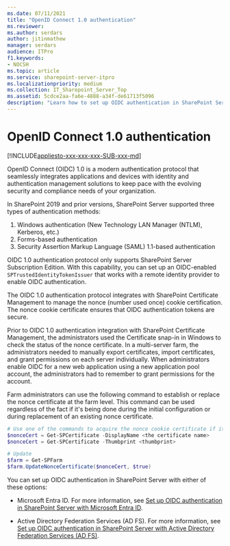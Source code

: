 ```yaml
---
ms.date: 07/11/2021
title: "OpenID Connect 1.0 authentication"
ms.reviewer: 
ms.author: serdars
author: jitinmathew
manager: serdars
audience: ITPro
f1.keywords:
- NOCSH
ms.topic: article
ms.service: sharepoint-server-itpro
ms.localizationpriority: medium
ms.collection: IT_Sharepoint_Server_Top
ms.assetid: 5cdce2aa-fa6e-4888-a34f-de61713f5096
description: "Learn how to set up OIDC authentication in SharePoint Server."
---
```


# OpenID Connect 1.0 authentication

[!INCLUDE[appliesto-xxx-xxx-xxx-SUB-xxx-md](../includes/appliesto-xxx-xxx-xxx-SUB-xxx-md.md)]

OpenID Connect (OIDC) 1.0 is a modern authentication protocol that seamlessly integrates applications and devices with identity and authentication management solutions to keep pace with the evolving security and compliance needs of your organization.

In SharePoint 2019 and prior versions, SharePoint Server supported three types of authentication methods:

1. Windows authentication (New Technology LAN Manager (NTLM), Kerberos, etc.)
2. Forms-based authentication
3. Security Assertion Markup Language (SAML) 1.1-based authentication

OIDC 1.0 authentication protocol only supports SharePoint Server Subscription Edition. With this capability, you can set up an OIDC-enabled `SPTrustedIdentityTokenIssuer` that works with a remote identity provider to enable OIDC authentication.

The OIDC 1.0 authentication protocol integrates with SharePoint Certificate Management to manage the nonce (number used once) cookie certification. The nonce cookie certificate ensures that OIDC authentication tokens are secure.

Prior to OIDC 1.0 authentication integration with SharePoint Certificate Management, the administrators used the Certificate snap-in in Windows to check the status of the nonce certificate. In a multi-server farm, the administrators needed to manually export certificates, import certificates, and grant permissions on each server individually. When administrators enable OIDC for a new web application using a new application pool account, the administrators had to remember to grant permissions for the account.

Farm administrators can use the following command to establish or replace the nonce certificate at the farm level. This command can be used regardless of the fact if it's being done during the initial configuration or during replacement of an existing nonce certificate.

```powershell
# Use one of the commands to acquire the nonce cookie certificate if it's already imported:
$nonceCert = Get-SPCertificate -DisplayName <the certificate name>
$nonceCert = Get-SPCertificate -Thumbprint <thumbprint>

# Update
$farm = Get-SPFarm 
$farm.UpdateNonceCertificate($nonceCert, $true)
```

You can set up OIDC authentication in SharePoint Server with either of these options:

- Microsoft Entra ID. For more information, see [Set up OIDC authentication in SharePoint Server with Microsoft Entra ID](set-up-oidc-auth-in-sharepoint-server-with-msaad.md).

- Active Directory Federation Services (AD FS). For more information, see [Set up OIDC authentication in SharePoint Server with Active Directory Federation Services (AD FS)](set-up-oidc-auth-in-sharepoint-server-with-adfs.md).
